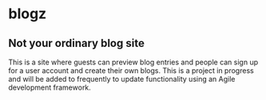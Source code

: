 # blogz
<h2>Not your ordinary blog site</h2>
<p>
This is a site where guests can preview blog entries and people can sign up for a user account and create their own blogs. This is a project in progress and will be added to frequently to update functionality using an Agile development framework.
</p>
